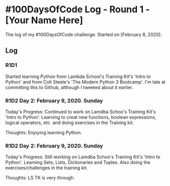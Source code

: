 # #100DaysOfCode Log - Round 1 - [Your Name Here]

The log of my #100DaysOfCode challenge. Started on [February 8, 2020].

## Log

### R1D1

Started learning Python from Lambda School's Training Kit's 'Intro to Python' and from Colt Steele's 'The Modern Python 3 Bootcamp'. I'm late at committing this to Github, although I tweeted about it earlier.

### R1D2 Day 2: February 9, 2020. Sunday

Today's Progress: Continued to work on Lamdba Schoo's Training Kit's 'Intro to Python'. Learning to creat new functions, boolean expressions, logical operators, etc. and doing exercises in the Training kit.

Thoughts: Enjoying learning Python.

### R1D2 Day 2: February 9, 2020. Sunday

Today's Progress: Still working on Lamdba Schoo's Training Kit's 'Intro to Python'. Learning Sets, Lists, Dictionaries and Tuples. Also doing the exercises/challenges in the training kit.

Thoughts: LS TK is very through.
